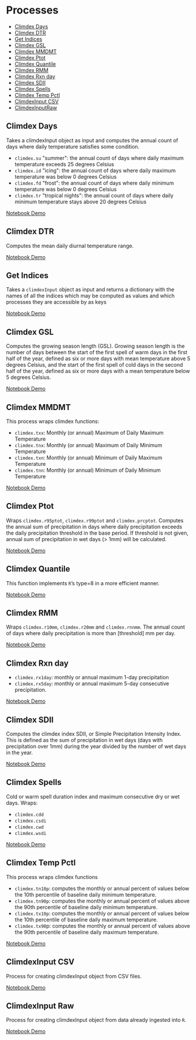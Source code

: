 # Processes
- [Climdex Days](#climdex-days)
- [Climdex DTR](#climdex-dtr)
- [Get Indices](#get-indices)
- [Climdex GSL](#climdex-gsl)
- [Climdex MMDMT](#climdex-mmdmt)
- [Climdex Ptot](#climdex-ptot)
- [Climdex Quantile](#climex-quantile)
- [Climdex RMM](#climdex-rmm)
- [Climdex Rxn day](#climdex-rxn-day)
- [Climdex SDII](#climdex-sdii)
- [Climdex Spells](#climdex-spells)
- [Climdex Temp Pctl](#climdex-temp-pctl)
- [ClimdexInput CSV](#climdexinput-csv)
- [ClimdexInputRaw](#climdexinput-raw)

## Climdex Days
Takes a climdexInput object as input and computes the annual count of days where daily temperature satisfies some condition.
  - `climdex.su` "summer": the annual count of days where daily maximum temperature exceeds 25 degrees Celsius
  - `climdex.id` "icing": the annual count of days where daily maximum temperature was below 0 degrees Celsius
  - `climdex.fd` "frost": the annual count of days where daily minimum temperature was below 0 degrees Celsius
  - `climdex.tr` "tropical nights": the annual count of days where daily minimum temperature stays above 20 degrees Celsius

[Notebook Demo](formatted_demos/wps_climdex_days_demo.html)

## Climdex DTR
Computes the mean daily diurnal temperature range.

[Notebook Demo](formatted_demos/wps_climdex_dtr_demo.html)

## Get Indices
Takes a `climdexInput` object as input and returns a dictionary with the names of all the indices which may be computed as values and which processes they are accessible by as keys

[Notebook Demo](formatted_demos/wps_get_available_indices_demo.html)

## Climdex GSL
Computes the growing season length (GSL). Growing season length is the number of days between the start of the first spell of warm days in the first half of the year, defined as six or more days with mean temperature above 5 degrees Celsius, and the start of the first spell of cold days in the second half of the year, defined as six or more days with a mean temperature below 5 degrees Celsius.

[Notebook Demo](formatted_demos/wps_climdex_gsl_demo.html)

## Climdex MMDMT
This process wraps climdex functions:
- `climdex.txx`: Monthly (or annual) Maximum of Daily Maximum Temperature
- `climdex.tnx`: Monthly (or annual) Maximum of Daily Minimum Temperature
- `climdex.txn`: Monthly (or annual) Minimum of Daily Maximum Temperature
- `climdex.tnn`: Monthly (or annual) Minimum of Daily Minimum Temperature

[Notebook Demo](formatted_demos/wps_climdex_mmdmt_demo.html)

## Climdex Ptot
Wraps `climdex.r95ptot`, `climdex.r99ptot` and `climdex.prcptot`. Computes the annual sum of precipitation in days where daily precipitation exceeds the daily precipitation threshold in the base period. If threshold is not given, annual sum of precipitation in wet days (> 1mm) will be calculated.

[Notebook Demo](formatted_demos/wps_climdex_ptot.html)

## Climdex Quantile
This function implements `R`’s type=8 in a more efficient manner.

[Notebook Demo](formatted_demos/wps_climdexInput_quantile_demo.html)

## Climdex RMM
Wraps `climdex.r10mm`, `climdex.r20mm` and `climdex.rnnmm`. The annual count of days where daily precipitation is more than [threshold] mm per day.

[Notebook Demo](formatted_demos/wps_climdex_rmm_demo.html)

## Climdex Rxn day
- `climdex.rx1day`: monthly or annual maximum 1-day precipitation
- `climdex.rx5day`: monthly or annual maximum 5-day consecutive precipitation.

[Notebook Demo](formatted_demos/wps_climdex_rxnday_demo.html)

## Climdex SDII
Computes the climdex index SDII, or Simple Precipitation Intensity Index. This is defined as the sum of precipitation in wet days (days with precipitation over 1mm) during the year divided by the number of wet days in the year.

[Notebook Demo](formatted_demos/wps_climdex_sdii_demo.html)

## Climdex Spells
Cold or warm spell duration index and maximum consecutive dry or wet days. Wraps:
- `climdex.cdd`
- `climdex.csdi`
- `climdex.cwd`
- `climdex.wsdi`

[Notebook Demo](formatted_demos/wps_climdex_spells_demo.html)

## Climdex Temp Pctl
This process wraps climdex functions
- `climdex.tn10p`: computes the monthly or annual percent of values below the 10th percentile of baseline daily minimum temperature.
- `climdex.tn90p`: computes the monthly or annual percent of values above the 90th percentile of baseline daily minimum temperature.
- `climdex.tx10p`: computes the monthly or annual percent of values below the 10th percentile of baseline daily maximum temperature.
- `climdex.tx90`p: computes the monthly or annual percent of values above the 90th percentile of baseline daily maximum temperature.

[Notebook Demo](formatted_demos/wps_climdex_temp_pctl_demo.html)

## ClimdexInput CSV
Process for creating climdexInput object from CSV files.

[Notebook Demo](formatted_demos/wps_climdexInput_csv_demo.html)

## ClimdexInput Raw
Process for creating climdexInput object from data already ingested into `R`.

[Notebook Demo](formatted_demos/wps_climdexInput_raw_demo.html)
